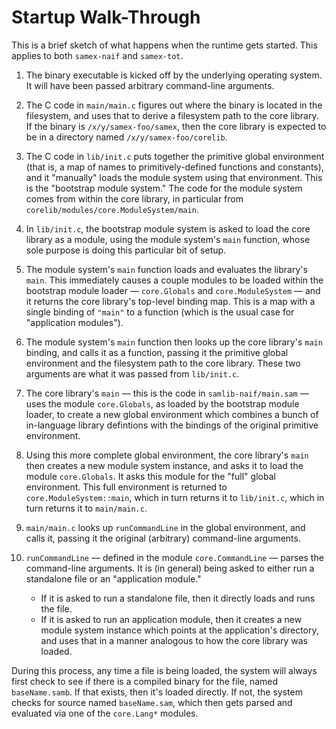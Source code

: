Startup Walk-Through
====================

This is a brief sketch of what happens when the runtime gets started. This
applies to both `samex-naif` and `samex-tot`.

1.  The binary executable is kicked off by the underlying operating system.
    It will have been passed arbitrary command-line arguments.

2.  The C code in `main/main.c` figures out where the binary is located
    in the filesystem, and uses that to derive a filesystem path to the
    core library. If the binary is `/x/y/samex-foo/samex`, then the core
    library is expected to be in a directory named `/x/y/samex-foo/corelib`.

3.  The C code in `lib/init.c` puts together the primitive global environment
    (that is, a map of names to primitively-defined functions and constants),
    and it "manually" loads the module system using that environment. This is
    the "bootstrap module system." The code for the module system comes from
    within the core library, in particular from
    `corelib/modules/core.ModuleSystem/main`.

4.  In `lib/init.c`, the bootstrap module system is asked to load the core
    library as a module, using the module system's `main` function, whose
    sole purpose is doing this particular bit of setup.

5.  The module system's `main` function loads and evaluates the library's
    `main`. This immediately causes a couple modules to be loaded within the
    bootstrap module loader &mdash; `core.Globals` and `core.ModuleSystem`
    &mdash; and it returns the core library's top-level binding map. This is
    a map with a single binding of `"main"` to a function (which is the usual
    case for "application modules").

6.  The module system's `main` function then looks up the core library's
    `main` binding, and calls it as a function, passing it the primitive
    global environment and the filesystem path to the core library. These
    two arguments are what it was passed from `lib/init.c`.

7.  The core library's `main` &mdash; this is the code in
    `samlib-naif/main.sam` &mdash; uses the module `core.Globals`, as loaded
    by the bootstrap module loader, to create a new global environment which
    combines a bunch of in-language library defintions with the bindings of
    the original primitive environment.

8.  Using this more complete global environment, the core library's `main`
    then creates a new module system instance, and asks it to load the module
    `core.Globals`. It asks this module for the "full" global environment.
    This full environment is returned to `core.ModuleSystem::main`, which in
    turn returns it to `lib/init.c`, which in turn returns it to `main/main.c`.

9.  `main/main.c` looks up `runCommandLine` in the global environment, and
    calls it, passing it the original (arbitrary) command-line arguments.

10. `runCommandLine` &mdash; defined in the module `core.CommandLine` &mdash;
    parses the command-line arguments. It is (in general) being asked to
    either run a standalone file or an "application module."

    * If it is asked to run a standalone file, then it directly loads and
      runs the file.
    * If it is asked to run an application module, then it creates a new
      module system instance which points at the application's directory,
      and uses that in a manner analogous to how the core library was loaded.

During this process, any time a file is being loaded, the system will
always first check to see if there is a compiled binary for the file,
named `baseName.samb`. If that exists, then it's loaded directly. If not,
the system checks for source named `baseName.sam`, which then gets parsed
and evaluated via one of the `core.Lang*` modules.
